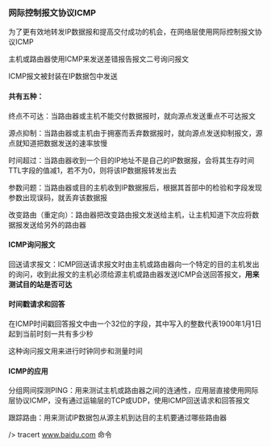 ### 网际控制报文协议ICMP

为了更有效地转发IP数据报和提高交付成功的机会，在网络层使用网际控制报文协议ICMP

主机或路由器使用ICMP来发送差错报告报文二号询问报文

ICMP报文被封装在IP数据包中发送

#### 共有五种：

终点不可达：当路由器或主机不能交付数据报时，就向源点发送重点不可达报文

源点抑制：当路由器或主机由于拥塞而丢弃数据报时，就向源点发送抑制报文，源点就知道把数据发送的速率放慢

时间超过：当路由器收到一个目的IP地址不是自己的IP数据报，会将其生存时间TTL字段的值减1，若不为0，则将该IP数据报转发出去

参数问题：当路由器或目的主机收到IP数据报后，根据其首部中的检验和字段发现参数出现误码，就丢弃该数据报

改变路由（重定向）：路由器把改变路由报文发送给主机，让主机知道下次应将数据报发送给另外的路由器

#### ICMP询问报文

回送请求报文：ICMP回送请求报文时由主机或路由器向一个特定的目的主机发出的询问，收到此报文的主机必须给源主机或路由器发送ICMP会送回答报文，**用来测试目的站是否可达**

#### 时间戳请求和回答

在ICMP时间戳回答报文中由一个32位的字段，其中写入的整数代表1900年1月1日起到当前时刻一共有多少秒

这种询问报文用来进行时钟同步和测量时间

#### ICMP的应用

分组网间探测PING：用来测试主机或路由器之间的连通性，应用层直接使用网际层协议ICMP，没有通过运输层的TCP或UDP，使用ICMP回送请求和回答报文

跟踪路由：用来测试IP数据包从源主机到达目的主机要通过哪些路由器

/> tracert www.baidu.com 命令